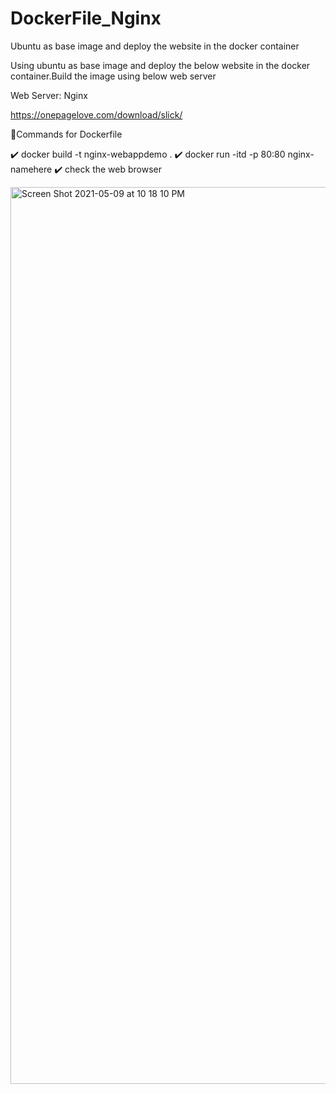 # DockerFile_Nginx
Ubuntu as base image and deploy the  website in the docker container

Using ubuntu as base image and deploy the below website in the docker container.Build the image using  below web server

Web Server: Nginx

https://onepagelove.com/download/slick/



🔴Commands for Dockerfile

 ✔️ docker build -t nginx-webappdemo .
 ✔️ docker run -itd -p 80:80 nginx-namehere
 ✔️ check the web browser

<img width="1435" alt="Screen Shot 2021-05-09 at 10 18 10 PM" src="https://user-images.githubusercontent.com/63836841/117599162-48e0fa80-b117-11eb-9b79-08a155334e71.png">

